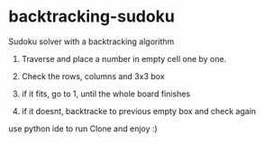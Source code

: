 # backtracking-sudoku


Sudoku solver with a backtracking algorithm

1. Traverse and place a number in empty cell one by one.

2. Check the rows, columns and 3x3 box 

3. if it fits, go to 1, until the whole board finishes

4. if it doesnt, backtracke to previous empty box and check again



use python ide to run
Clone and enjoy :) 
